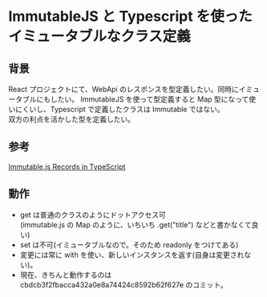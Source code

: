 # ImmutableJS と Typescript を使ったイミュータブルなクラス定義

## 背景
React プロジェクトにて、WebApi のレスポンスを型定義したい。同時にイミュータブルにもしたい。
ImmutableJS を使って型定義すると Map 型になって使いにくいし、Typescript で定義したクラスは Immutable ではない。  
双方の利点を活かした型を定義したい。

## 参考
[Immutable.js Records in TypeScript](https://spin.atomicobject.com/2016/11/30/immutable-js-records-in-typescript/)

## 動作
- get は普通のクラスのようにドットアクセス可  
(immutable.js の Map のように、いちいち .get("title") などと書かなくて良い)
- set は不可(イミュータブルなので。そのため readonly をつけてある)
- 変更には常に with を使い、新しいインスタンスを返す(自身は変更されない)。
- 現在、きちんと動作するのは cbdcb3f2fbacca432a0e8a74424c8592b62f627e のコミット。
